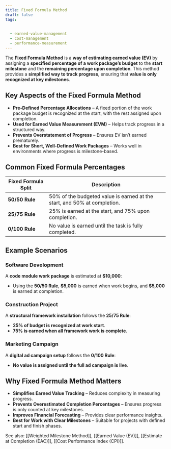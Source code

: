 ```yaml
---
title: Fixed Formula Method
draft: false
tags:
  
  
  - earned-value-management
  - cost-management
  - performance-measurement
---
```


The **Fixed Formula Method** is a **way of estimating earned value (EV)** by assigning a **specified percentage of a work package’s budget** to the **start milestone** and the **remaining percentage upon completion**. This method provides a **simplified way to track progress**, ensuring that **value is only recognized at key milestones**.

## **Key Aspects of the Fixed Formula Method**
- **Pre-Defined Percentage Allocations** – A fixed portion of the work package budget is recognized at the start, with the rest assigned upon completion.
- **Used for Earned Value Measurement (EVM)** – Helps track progress in a structured way.
- **Prevents Overstatement of Progress** – Ensures EV isn’t earned prematurely.
- **Best for Short, Well-Defined Work Packages** – Works well in environments where progress is milestone-based.

## **Common Fixed Formula Percentages**
| **Fixed Formula Split** | **Description** |
|------------------------|------------------------------------------------|
| **50/50 Rule** | 50% of the budgeted value is earned at the start, and 50% at completion. |
| **25/75 Rule** | 25% is earned at the start, and 75% upon completion. |
| **0/100 Rule** | No value is earned until the task is fully completed. |

## **Example Scenarios**

### **Software Development**
A **code module work package** is estimated at **\$10,000**:
- Using the **50/50 Rule**, **\$5,000** is earned when work begins, and **\$5,000** is earned at completion.

### **Construction Project**
A **structural framework installation** follows the **25/75 Rule**:
- **25% of budget is recognized at work start**.
- **75% is earned when all framework work is complete**.

### **Marketing Campaign**
A **digital ad campaign setup** follows the **0/100 Rule**:
- **No value is assigned until the full ad campaign is live**.

## **Why Fixed Formula Method Matters**
- **Simplifies Earned Value Tracking** – Reduces complexity in measuring progress.
- **Prevents Overestimated Completion Percentages** – Ensures progress is only counted at key milestones.
- **Improves Financial Forecasting** – Provides clear performance insights.
- **Best for Work with Clear Milestones** – Suitable for projects with defined start and finish phases.

See also: [[Weighted Milestone Method]], [[Earned Value (EV)]], [[Estimate at Completion (EAC)]], [[Cost Performance Index (CPI)]].
